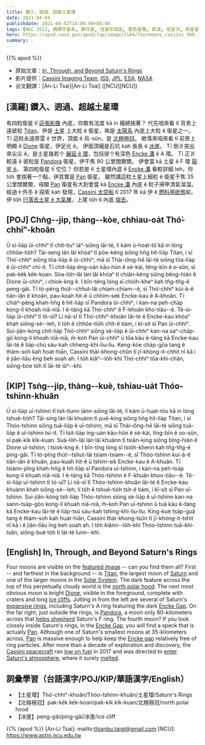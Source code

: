```yaml
---
title: 鑽入、迵過、超越土星環
date: 2021-04-04
publishdate: 2021-04-02T14:00:00+08:00
tags: [NGC 3521, 捲螺仔星系, 獅仔座, 恆星形成區, 藍色星團, 氣波, 恆星流, 衛星星系, 潮汐殘骸]
hero: https://apod.nasa.gov/apod/fap/image/2104/fourmoons_cassini_960.jpg
summary: 。
---
```


{{% apod %}}

- 原始文章：[In, Through, and Beyond Saturn's Rings](https://apod.nasa.gov/apod/ap210404.html)
- 影片提供：[Cassini Imaging Team][Cassini Imaging Team], [ISS][ISS], [JPL][JPL], [ESA][ESA], [NASA][NASA]
- 台文翻譯：[An-Li Tsai][An-Li Tsai] ([NCU][NCU])

## [漢羅] 鑽入、迵過、超越土星環
有四粒衛星 tī [這張影像][featured image] 內底，你敢有法度 kā in 攏總揣著？
代先咱來看 tī 背景上遠彼粒 [Titan][Titan]，伊是 [土星][Saturn] 上大粒 ê 衛星，嘛是 [太陽系][Solar System] 內底上大粒 ê 衛星之一。
Tī 這粒永遠厚雲 ê 世界，頂面 ê 烏-sûn，是 [北極極冠][north polar hood]。
紲落來咱來看 tī 前景上明顯 ê [Dione][Dione] 衛星，伊足光 ê。
伊面頂攏是石坑 kah 長長 ê [冰崖][ice cliffs]。
Tī 倒爿突出來尖尖 ê，是土星幾若个 [展延 ê 環][expansive rings]，包括彼个有深色 [Encke 溝][Encke Gap1] ê A 環。
Tī 正爿較遠 ê 彼粒是 [Pandora][Pandora] 衛星，伊干焦 80 公里闊爾爾。
伊會當 kā 土星 ê F 環 [箍牢 ê][helps shepherd]。
第四粒衛星 tī 佗位？
你若是 tī 土星環內底 ê [Encke 溝][Encke Gap2] 看較詳細 leh，你 to̍h 會揣著一个點，伊其實是 [Pan][Pan1] 衛星。
雖然講這粒土星上細粒 ê 衛星干焦 35 公里闊爾爾，毋閣 [Pan][Pan2] 衛星有大到會當 kā [Encke 溝][Encke gap] 內底 ê 粒子掃甲清氣溜溜。
經過十外冬 ê 探索 kah 發現，[Cassini 太空船][Cassini spacecraft] tī 2017 年 kā 伊 ê [燃料用欲煞][low on fuel]矣。
伊 to̍h [行落去土星 ê 大氣層][enter Saturn's atmosphere]，上尾 to̍h tī 內底 [熔去][melted]。

## [POJ] Chǹg--ji̍p, thàng--kòe, chhiau-oa̍t Thó͘-chhiⁿ-khoân

Ū sì-lia̍p ūi-chhiⁿ tī chit-tiuⁿ iáⁿ-siōng lāi-té, lí kám ū-hoat-tō͘ kā in lóng chhōe-tio̍h?
Tāi-seng lán lâi khòaⁿ tī pōe-kéng siōng hn̄g hit-lia̍p Titan, i sī Thó͘-chhiⁿ siōng tōa-lia̍p ê ūi-chhiⁿ, mā sī Thài-iông-hē lāi-té siōng tōa-lia̍p ê ūi-chhiⁿ chi-it.
Tī chit-lia̍p éng-oán kāu-hûn ê sè-kài, téng-bīn ê o͘-sûn, sī pak-ke̍k ke̍k-koan.
Sòa-lo̍h-lâi lán lâi khòaⁿ tī chiân-kéng siōng bêng-hián ê Dione ūi-chhiⁿ, i chiok-kng ê.
I bīn-téng lóng sī chio̍h-kheⁿ kah tn̂g-tn̂g-ê peng-gâi.
Tī tò-pêng thu̍t--chhut-lâi chiam-chiam--ê, sī Thó͘-chhiⁿ kúi-ā-ê tián-iân ê khoân, pau-koah hit-ê ū chhim-sek Encke-kau ê A-khoân.
Tī chiàⁿ-pêng khah-hn̄g ê hit-lia̍p sī Pandora ūi-chhiⁿ, i kan-na peh-cha̍p kong-lí khoah niā-niā.
I ē-tàng kā Thó͘-chhiⁿ ê F-khoân kho͘-tiâu--ê.
Tē-sì-lia̍p ūi-chhiⁿ tī tó-ūi?
Lí nā-sī tī Thó͘-chhiⁿ-khoân lāi-té ê Encke-kau khòaⁿ khah siông-sè--leh, lí to̍h ē chhōe-tio̍h chi̍t-ê tiám, i kî-si̍t sī Pan ūi-chhiⁿ.
Sui-jiân-kóng chit-lia̍p Thó͘-chhiⁿ siōng sè-lia̍p ê ūi-chhiⁿ kan-na saⁿ-cha̍p-gō͘ kong-lí khoah niā-niā, m̄-koh Pan ūi-chhiⁿ ū tōa kàu ē-tàng kā Encke-kau lāi-té ê lia̍p-chú sàu-kah chheng-khì-liu-liu.
Keng-kòe cha̍p-gōa tang ê thàm-soh kah hoat-hiān, Cassini thài-khong-chûn tī jī-khòng-it-chhit nî kā i ê jiân-liāu ēng beh soah ah.
I to̍h kiâⁿ--lo̍h-khì Thó͘-chhiⁿ tōa-khì-chân, siōng-bóe to̍h tī lāi-té iûⁿ--khì.


## [KIP] Tsǹg--ji̍p, thàng--kuè, tshiau-ua̍t Thóo-tshinn-khuân

Ū sì-lia̍p uī-tshinn tī tsit-tiunn iánn-siōng lāi-té, lí kám ū-huat-tōo kā in lóng tshuē-tio̍h?
Tāi-sing lán lâi khuànn tī puē-kíng siōng hn̄g hit-lia̍p Titan, i sī Thóo-tshinn siōng tuā-lia̍p ê uī-tshinn, mā sī Thài-iông-hē lāi-té siōng tuā-lia̍p ê uī-tshinn tsi-it.
Tī tsit-lia̍p íng-uán kāu-hûn ê sè-kài, tíng-bīn ê oo-sûn, sī pak-ki̍k ki̍k-kuan.
Suà-lo̍h-lâi lán lâi khuànn tī tsiân-kíng siōng bîng-hián ê Dione uī-tshinn, i tsiok-kng ê.
I bīn-tíng lóng sī tsio̍h-khenn kah tn̂g-tn̂g-ê ping-gâi.
Tī tò-pîng thu̍t--tshut-lâi tsiam-tsiam--ê, sī Thóo-tshinn kuí-ā-ê tián-iân ê khuân, pau-kuah hit-ê ū tshim-sik Encke-kau ê A-khuân.
Tī tsiànn-pîng khah-hn̄g ê hit-lia̍p sī Pandora uī-tshinn, i kan-na peh-tsa̍p kong-lí khuah niā-niā.
I ē-tàng kā Thóo-tshinn ê F-khuân khoo-tiâu--ê.
Tē-sì-lia̍p uī-tshinn tī tó-uī?
Lí nā-sī tī Thóo-tshinn-khuân lāi-té ê Encke-kau khuànn khah siông-sè--leh, lí to̍h ē tshuē-tio̍h tsi̍t-ê tiám, i kî-si̍t sī Pan uī-tshinn.
Sui-jiân-kóng tsit-lia̍p Thóo-tshinn siōng sè-lia̍p ê uī-tshinn kan-na sann-tsa̍p-gōo kong-lí khuah niā-niā, m̄-koh Pan uī-tshinn ū tuā kàu ē-tàng kā Encke-kau lāi-té ê lia̍p-tsú sàu-kah tshing-khì-liu-liu.
King-kuè tsa̍p-guā tang ê thàm-soh kah huat-hiān, Cassini thài-khong-tsûn tī jī-khòng-it-tshit nî kā i ê jiân-liāu īng beh suah ah.
I to̍h kiânn--lo̍h-khì Thóo-tshinn tuā-khì-tsân, siōng-bué to̍h tī lāi-té îunn--khì.


## [English] In, Through, and Beyond Saturn's Rings

Four moons are visible on the [featured image][featured image] -- can you find them all? First -- and farthest in the background -- is [Titan][Titan], the largest moon of [Saturn][Saturn] and one of the larger moons in the [Solar System][Solar System]. The dark feature across the top of this perpetually cloudy world is the [north polar hood][north polar hood]. The next most obvious moon is bright [Dione][Dione], visible in the foreground, complete with craters and long [ice cliffs][ice cliffs]. Jutting in from the left are several of Saturn's [expansive rings][expansive rings], including Saturn's A ring featuring the dark [Encke Gap][Encke Gap1]. On the far right, just outside the rings, is [Pandora][Pandora], a moon only 80-kilometers across that [helps shepherd][helps shepherd] Saturn's F ring. The fourth moon? If you look closely inside Saturn's rings, in the [Encke Gap][Encke Gap2], you will find a speck that is actually [Pan][Pan1]. Although one of Saturn's smallest moons at 35-kilometers across, [Pan][Pan2] is massive enough to help keep the [Encke gap][Encke gap] relatively free of ring particles. After more than a decade of exploration and discovery, the [Cassini spacecraft][Cassini spacecraft] ran [low on fuel][low on fuel] in 2017 and was directed to [enter Saturn's atmosphere][enter Saturn's atmosphere], where it surely [melted][melted].


## 詞彙學習（台語漢字/POJ/KIP/華語漢字/English）

- 【土星環】Thó͘-chhiⁿ-khoân/Thóo-tshinn-khuân/土星環/Saturn's Rings
- 【北極極冠】pak-ke̍k ke̍k-koan/pak-ki̍k ki̍k-kuan/北極極冠/north polar hood
- 【冰崖】peng-gâi/ping-gâi/冰崖/ice cliff


{{% /apod %}}
[An-Li Tsai]: mailto:thianbu.taigi@gmail.com
[NCU]: https://www.astro.ncu.edu.tw

[Cassini Imaging Team]: http://ciclops.org/
[ISS]: http://ciclops.org/iss/iss.php
[JPL]: https://www.jpl.nasa.gov/
[ESA]: https://www.esa.int/
[NASA]: https://www.nasa.gov/

[featured image]: https://photojournal.jpl.nasa.gov/catalog/PIA14579
[Titan]: https://apod.nasa.gov/apod/ap110401.html
[Saturn]: https://apod.nasa.gov/apod/ap200419.html
[Solar System]: https://eyes.nasa.gov/apps/orrery/
[north polar hood]: https://solarsystem.nasa.gov/resources/14689/titans-north-polar-hood/
[Dione]: https://en.wikipedia.org/wiki/Dione_%28moon%29
[ice cliffs]: https://apod.nasa.gov/apod/ap060905.html
[expansive rings]: https://apod.nasa.gov/apod/ap050525.html
[Encke Gap1]: http://en.wikipedia.org/wiki/Encke_Division#Encke_Gap
[Pandora]: http://en.wikipedia.org/wiki/Pandora_%28moon%29
[helps shepherd]: http://www.youtube.com/watch?v=fdUlpeUFfxI
[Encke Gap2]: https://apod.nasa.gov/apod/ap200527.html
[Pan1]: http://en.wikipedia.org/wiki/Pan_%28moon%29
[Pan2]: https://solarsystem.nasa.gov/moons/saturn-moons/pan/in-depth/
[Encke gap]: https://www.planetary.org/space-images/pan-in-the-enke-gap-1
[Cassini spacecraft]: https://solarsystem.nasa.gov/missions/cassini/mission/spacecraft/cassini-orbiter/
[low on fuel]: https://www.lifewithdogs.tv/wp-content/uploads/2016/10/dog-tired.jpg
[enter Saturn's atmosphere]: https://apod.nasa.gov/apod/ap170125.html
[melted]: https://youtu.be/4u6A40QTWVI
